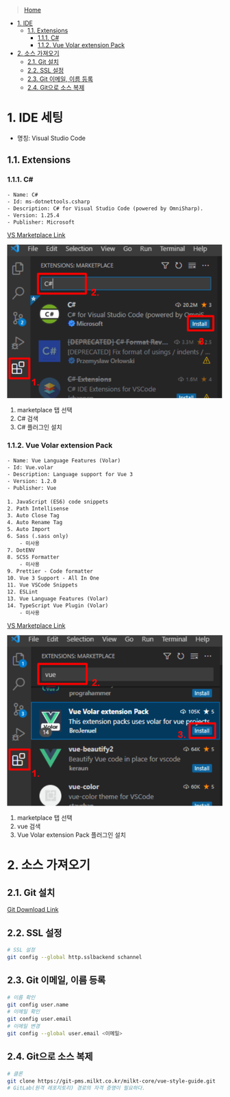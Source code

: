 > [Home](../README.md)

- [1. IDE](#1-ide-세팅)
    - [1.1. Extensions](#11-extensions)
        - [1.1.1. C#](#111-c)
        - [1.1.2. Vue Volar extension Pack](#112-vue-volar-extension-pack) 
- [2. 소스 가져오기](#2-소스-가져오기)
    - [2.1. Git 설치](#21-git-설치)
    - [2.2. SSL 설정](#22-ssl-설정)
    - [2.3. Git 이메일, 이름 등록](#23-git-이메일-이름-등록)
    - [2.4. Git으로 소스 복제](#24-git으로-소스-복제)

# 1. IDE 세팅
- 명칭: Visual Studio Code

## 1.1. Extensions

### 1.1.1. C#
    - Name: C#
    - Id: ms-dotnettools.csharp
    - Description: C# for Visual Studio Code (powered by OmniSharp).
    - Version: 1.25.4
    - Publisher: Microsoft
[VS Marketplace Link](https://marketplace.visualstudio.com/items?itemName=ms-dotnettools.csharp)

![vue_C#_Extensions](./Docs-Ref/img_Vue_Csharp_Extensions.png)
1. marketplace 탭 선택
2. C# 검색
3. C# 플러그인 설치


### 1.1.2. Vue Volar extension Pack
    - Name: Vue Language Features (Volar)
    - Id: Vue.volar
    - Description: Language support for Vue 3
    - Version: 1.2.0
    - Publisher: Vue

    1. JavaScript (ES6) code snippets
    2. Path Intellisense
    3. Auto Close Tag
    4. Auto Rename Tag
    5. Auto Import
    6. Sass (.sass only) 
        - 미사용
    7. DotENV
    8. SCSS Formatter 
        - 미사용
    9. Prettier - Code formatter
    10. Vue 3 Support - All In One
    11. Vue VSCode Snippets
    12. ESLint
    13. Vue Language Features (Volar)
    14. TypeScript Vue Plugin (Volar) 
        - 미사용
[VS Marketplace Link](https://marketplace.visualstudio.com/items?itemName=Vue.volar)

![vue_Volar_Extensions](./Docs-Ref/img_Volar_Extensions.PNG)
1. marketplace 탭 선택
2. vue 검색
3. Vue Volar extension Pack 플러그인 설치
   
# 2. 소스 가져오기
## 2.1. Git 설치
[Git Download Link](https://git-scm.com/download/win)

## 2.2. SSL 설정
```bash
# SSL 설정
git config --global http.sslbackend schannel
```

## 2.3. Git 이메일, 이름 등록
```bash
# 이름 확인
git config user.name
# 이메일 확인
git config user.email
# 이메일 변경
git config --global user.email <이메일>
```

## 2.4. Git으로 소스 복제
```bash
# 클론
git clone https://git-pms.milkt.co.kr/milkt-core/vue-style-guide.git
# GitLab(원격 레포지토리) 경로의 자격 증명이 필요하다.
```
